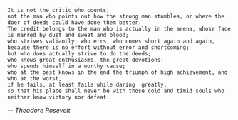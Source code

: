     It is not the critic who counts; 
    not the man who points out how the strong man stumbles, or where the doer of deeds could have done them better. 
    The credit belongs to the man who is actually in the arena, whose face is marred by dust and sweat and blood; 
    who strives valiantly; who errs, who comes short again and again, because there is no effort without error and shortcoming; 
    but who does actually strive to do the deeds; 
    who knows great enthusiasms, the great devotions; 
    who spends himself in a worthy cause; 
    who at the best knows in the end the triumph of high achievement, and who at the worst, 
    if he fails, at least fails while daring  greatly, 
    so that his place shall never be with those cold and timid souls who neither know victory nor defeat.

*-- Theodore Rosevelt*
